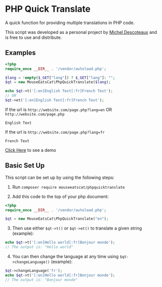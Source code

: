 # PHP Quick Translate

A quick function for providing multiple translations in PHP code.

This script was developed as a personal project by [Michel Descoteaux](https://micheldescoteaux.com) and is free to use and distribute.

## Examples

```php
<?php
require_once __DIR__ . '/vendor/autoload.php';

$lang = !empty($_GET["lang"]) ? $_GET["lang"]: "";
$qt = new MouseEatsCat\PhpQuickTranslate($lang);

echo $qt->t('[:en]English Text[:fr]French Text');
// OR
$qt->et('[:en]English Text[:fr]French Text');
```
If the url is `http://website.com/page.php?lang=en` OR `http://website.com/page.php`
```
English Text
```
If the url is `http://website.com/page.php?lang=fr`
```
French Text
```
[Click Here](https://micheldescoteaux.com/phpquicktranslate/demo.php) to see a demo

## Basic Set Up
This script can be set up by using the following steps:

1. Run `composer require mouseeatscat/phpquicktranslate`

2. Add this code to the top of your php document:
```php
<?php
require_once __DIR__ . '/vendor/autoload.php';

$qt = new MouseEatsCat\PhpQuickTranslate("en");
```

3. Then use either `$qt->t()` or `$qt->et()` to translate a given string (example):
```php
echo $qt->t('[:en]Hello world[:fr]Bonjour monde');
// The output is: "Hello world"
```

4. You can then change the language at any time using `$qt->changeLanguage()` (example):
```php
$qt->changeLanguage('fr');
echo $qt->t('[:en]Hello world[:fr]Bonjour monde');
// The output is: "Bonjour monde"
```

